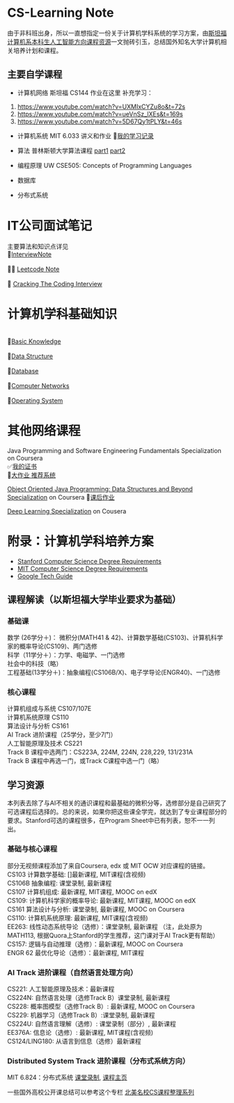# CS-Learning Note
由于非科班出身，所以一直想指定一份关于计算机学科系统的学习方案，由[斯坦福计算机系本科生人工智能方向课程资源](https://www.zybuluo.com/xiaozhenliu/note/665756)一文抛砖引玉，总结国外知名大学计算机相关培养计划和课程。


## 主要自学课程

- 计算机网络 
斯坦福 CS144 作业在这里
补充学习：
1. https://www.youtube.com/watch?v=UXMIxCYZu8o&t=72s
2. https://www.youtube.com/watch?v=ueVnSz_lXEs&t=169s
3. https://www.youtube.com/watch?v=5D67Qy1tPLY&t=46s

- 计算机系统 MIT 6.033 讲义和作业 :information_desk_person:[我的学习记录](https://github.com/ericlan77/MIT6.824-DistributedSystems-Spring2020)

- 算法
普林斯顿大学算法课程 [part1](https://www.coursera.org/learn/algorithms-part1/home/welcome)   [part2](https://www.coursera.org/learn/algorithms-part2)

- 编程原理
UW CSE505: Concepts of Programming Languages

- 数据库

- 分布式系统

# IT公司面试笔记

主要算法和知识点详见
<br>:information_desk_person:[InterviewNote](https://github.com/ericlan77/CS-LearningNote/InterviewNote)<br>
<br>:ok_woman: [Leetcode Note](https://github.com/ericlan77/CS-LearningNote/tree/master/InterviewNote/LeetCode)<br>
<br>:raising_hand: [Cracking The Coding Interview](https://github.com/ericlan77/CS-LearningNote/tree/master/InterviewNote/Craking%20The%20Coding%20Interview)<br>

# 计算机学科基础知识

<br>:information_desk_person:[Basic Knowledge](https://github.com/ericlan77/CS-LearningNote/tree/master/BasicKnowledge)<br>
<br>:information_desk_person:[Data Structure](https://github.com/ericlan77/CS-LearningNote/tree/master/BasicKnowledge/DataStructure)<br>
<br>:information_desk_person:[Database](https://github.com/ericlan77/CS-LearningNote/tree/master/BasicKnowledge/Database)<br>
<br>:information_desk_person:[Computer Networks](https://github.com/ericlan77/CS-LearningNote/tree/master/BasicKnowledge/ComputerNetworks)<br>
<br>:information_desk_person:[Operating System](https://github.com/ericlan77/CS-LearningNote/tree/master/BasicKnowledge/OperatingSystem)<br>

# 其他网络课程

Java Programming and Software Engineering Fundamentals Specialization on Coursera<br>
:white_check_mark:[我的证书](https://www.coursera.org/account/accomplishments/specialization/F92ZFFENCFWS)<br>
:information_desk_person:[大作业 推荐系统](https://github.com/ericlan77/IMDB-Recommendation-System)

[Object Oriented Java Programming: Data Structures and Beyond Specialization](https://www.coursera.org/specializations/java-object-oriented) on Coursera
:information_desk_person:[课后作业](https://github.com/ericlan77/Coursera/tree/master/UCSD%20Java%20Specialization)

[Deep Learning Specialization](https://www.coursera.org/specializations/deep-learning) on Cousera<br>


# 附录：计算机学科培养方案

- [Stanford Computer Science Degree Requirements](https://cs.stanford.edu/degrees/ug/index.shtml)
- [MIT Computer Science Degree Requirements](http://student.mit.edu/catalog/m6a.html)
- [Google Tech Guide](https://techdevguide.withgoogle.com/)

## 课程解读（以斯坦福大学毕业要求为基础）
### 基础课
数学 (26学分＋)： 微积分(MATH41 & 42)、计算数学基础(CS103)、计算机科学家的概率导论(CS109)、两门选修<br>
科学（11学分＋）：力学、电磁学、一门选修<br>
社会中的科技（略）<br>
工程基础(13学分＋)：抽象编程(CS106B/X)、电子学导论(ENGR40)、一门选修<br>
### 核心课程
计算机组成与系统 CS107/107E<br>
计算机系统原理 CS110<br>
算法设计与分析 CS161<br>
AI Track 进阶课程（25学分，至少7门）<br>
人工智能原理及技术 CS221<br>
Track B 课程中选两门：CS223A, 224M, 224N, 228,229, 131/231A<br>
Track B 课程中再选一门，或Track C课程中选一门（略）<br>

## 学习资源
本列表去除了与AI不相关的通识课程和最基础的微积分等，选修部分是自己研究了可选课程后选择的。总的来说，如果你把这些课全学完，就达到了专业课程部分的要求。Stanford可选的课程很多，在Program Sheet中已有列表，恕不一一列出。
### 基础与核心课程
部分无视频课程添加了来自Coursera, edx 或 MIT OCW 对应课程的链接。<br>
CS103 计算数学基础: []最新课程, MIT课程(含视频)<br>
CS106B 抽象编程: 课堂录制, 最新课程<br>
CS107 计算机组成: 最新课程, MIT课程, MOOC on edX<br>
CS109: 计算机科学家的概率导论: 最新课程, MIT课程, MOOC on edX<br>
CS161 算法设计与分析: 课堂录制, 最新课程, MOOC on Coursera<br>
CS110: 计算机系统原理: 最新课程, MIT课程(含视频)<br>
EE263: 线性动态系统导论（选修）：课堂录制, 最新课程 （注，此处原为MATH113, 根据Quora上Stanford的学生推荐，这门课对于AI Track更有帮助）<br>
CS157: 逻辑与自动推理（选修）：最新课程, MOOC on Coursera<br>
ENGR 62 最优化导论（选修）：最新课程, MIT课程<br>
### AI Track 进阶课程（自然语言处理方向）
CS221: 人工智能原理及技术：最新课程<br>
CS224N: 自然语言处理（选修Track B）课堂录制, 最新课程<br>
CS228: 概率图模型（选修Track B）: 最新课程, MOOC on Coursera<br>
CS229: 机器学习（选修Track B）:课堂录制, 最新课程<br>
CS224U: 自然语言理解（选修）: 课堂录制（部分）, 最新课程<br>
EE376A: 信息论（选修）: 最新课程, MIT课程(含视频)<br>
CS124/LING180: 从语言到信息（选修）最新课程<br>
### Distributed System Track 进阶课程（分布式系统方向）
MIT 6.824：分布式系统 [课堂录制](), [课程主页](https://pdos.csail.mit.edu/6.824/)<br>

一些国外高校公开课总结可以参考这个专栏
[北美名校CS课程整理系列](https://zhuanlan.zhihu.com/p/85890799)
